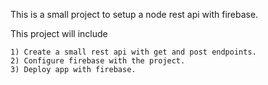 This is a small project to setup a node rest api with firebase. 

This project will include 

	1) Create a small rest api with get and post endpoints. 
	2) Configure firebase with the project. 
	3) Deploy app with firebase. 
	